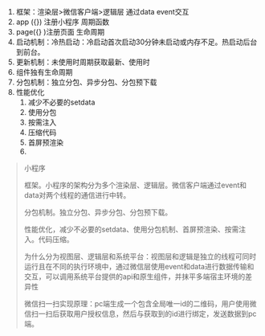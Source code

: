 1. 框架：渲染层>微信客户端>逻辑层 通过data event交互
2. app ({}) 注册小程序 周期函数
3. page({} )注册页面 生命周期
4. 启动机制：冷热启动：冷启动首次启动30分钟未启动或内存不足。热启动后台到前台。
5. 更新机制：未使用时周期获取最新、使用时
6. 组件独有生命周期
7. 分包机制：独立分包、异步分包、分包预下载
8. 性能优化
   1. 减少不必要的setdata
   2. 使用分包
   3. 按需注入
   4. 压缩代码
   5. 首屏预渲染
   6. 

> 小程序
>
> 框架。小程序的架构分为多个渲染层、逻辑层。微信客户端通过event和data对两个线程的通信进行中转。
>
> 分包机制。独立分包、异步分包、分包预下载。
>
> 性能优化，减少不必要的setdata、使用分包机制、首屏预渲染、按需注入。代码压缩。
>
> 为什么分为视图层、逻辑层和系统平台：视图层和逻辑是独立的线程可同时运行且在不同的执行环境中，通过微信层使用event和data进行数据传输和交互，可以调用系统平台提供的api和原生组件，并抹平多端宿主环境的差异性
>
> 微信扫一扫实现原理：pc端生成一个包含全局唯一id的二维码，用户使用微信扫一扫后获取用户授权信息，然后与获取到的id进行绑定，发送数据到pc端。
>
> 


